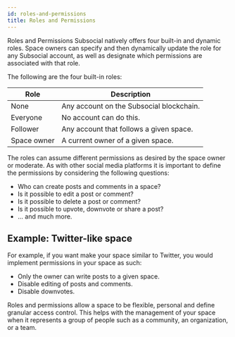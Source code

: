 ```yaml
---
id: roles-and-permissions
title: Roles and Permissions
---
```


Roles and Permissions Subsocial natively offers four built-in and dynamic roles. Space owners can specify and then dynamically update the role for any Subsocial account, as well as designate which permissions are associated with that role.

The following are the four built-in roles:

| Role        | Description                              |
| ----------- | ---------------------------------------- |
| None        | Any account on the Subsocial blockchain. |
| Everyone    | No account can do this.                  |
| Follower    | Any account that follows a given space.  |
| Space owner | A current owner of a given space.        |

The roles can assume different permissions as desired by the space owner or moderate. As with other social media platforms it is important to define the permissions by considering the following questions:

- Who can create posts and comments in a space?
- Is it possible to edit a post or comment?
- Is it possible to delete a post or comment?
- Is it possible to upvote, downvote or share a post?
- ... and much more.

## Example: Twitter-like space

For example, if you want make your space similar to Twitter, you would implement permissions in your space as such:

- Only the owner can write posts to a given space.
- Disable editing of posts and comments.
- Disable downvotes.

Roles and permissions allow a space to be flexible, personal and define granular access control. This helps with the management of your space when it represents a group of people such as a community, an organization, or a team.
